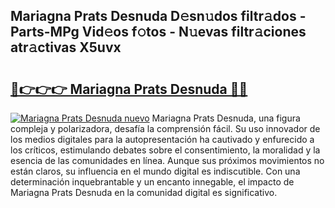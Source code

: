 ## Mariagna Prats Desnuda D𝚎sn𝚞dos filtr𝚊dos - Parts-MPg Vid𝚎os f𝚘tos - N𝚞evas filtr𝚊ciones atr𝚊ctivas X5uvx

# <h2><a href="http://mb2x0u.tromn.icu/?c=Mariagna+Prats+Desnuda">🔗👉👉👉 Mariagna Prats Desnuda 🔗🔗</a></h2>

[![Mariagna Prats Desnuda nuevo](https://i.imgur.com/pEAQMta.gif)](http://mb2x0u.tromn.icu/?c=Mariagna+Prats+Desnuda)
Mariagna Prats Desnuda, una figura compleja y polarizadora, desafía la comprensión fácil. Su uso innovador de los medios digitales para la autopresentación ha cautivado y enfurecido a los críticos, estimulando debates sobre el consentimiento, la moralidad y la esencia de las comunidades en línea. Aunque sus próximos movimientos no están claros, su influencia en el mundo digital es indiscutible. Con una determinación inquebrantable y un encanto innegable, el impacto de Mariagna Prats Desnuda en la comunidad digital es significativo.
